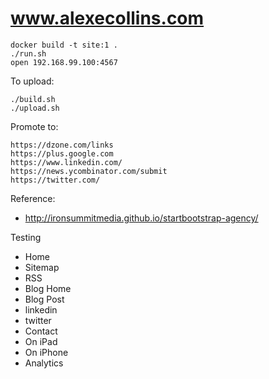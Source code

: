www.alexecollins.com
====================

	docker build -t site:1 .
	./run.sh
	open 192.168.99.100:4567

To upload:

	./build.sh
	./upload.sh

Promote to:

	https://dzone.com/links
	https://plus.google.com
	https://www.linkedin.com/
	https://news.ycombinator.com/submit
	https://twitter.com/

Reference:

* http://ironsummitmedia.github.io/startbootstrap-agency/

Testing

* Home
* Sitemap
* RSS
* Blog Home
* Blog Post
* linkedin
* twitter
* Contact
* On iPad
* On iPhone
* Analytics
